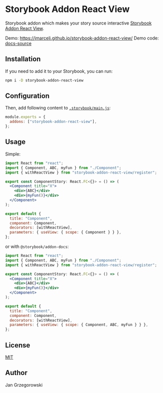 # Storybook Addon React View

Storybook addon which makes your story source interactive [Storybook Addon React View](https://github.com/jmarceli/storybook-addon-react-view).

Demo: https://jmarceli.github.io/storybook-addon-react-view/
Demo code: [docs-source](./docs-source)

## Installation

If you need to add it to your Storybook, you can run:

```sh
npm i -D storybook-addon-react-view
```

## Configuration

Then, add following content to [`.storybook/main.js`](https://storybook.js.org/docs/react/configure/overview#configure-your-storybook-project):

```js
module.exports = {
  addons: ["storybook-addon-react-view"],
};
```

## Usage

Simple:

```jsx
import React from "react";
import { Component, ABC, myFun } from "./Component";
import { withReactView } from "storybook-addon-react-view/register";

export const ComponentStory: React.FC<{}> = () => (
  <Component title="X">
    <div>{ABC}</div>
    <div>{myFun()}</div>
  </Component>
);

export default {
  title: "Component",
  component: Component,
  decorators: [withReactView],
  parameters: { useView: { scope: { Component } } },
};
```

or with `@storybook/addon-docs`:

```jsx
import React from "react";
import { Component, ABC, myFun } from "./Component";
import { withReactView } from "storybook-addon-react-view/register";

export const ComponentStory: React.FC<{}> = () => (
  <Component title="X">
    <div>{ABC}</div>
    <div>{myFun()}</div>
  </Component>
);

export default {
  title: "Component",
  component: Component,
  decorators: [withReactView],
  parameters: { useView: { scope: { Component, ABC, myFun } } },
};
```

## License

[MIT](./LICENSE)

## Author

Jan Grzegorowski
